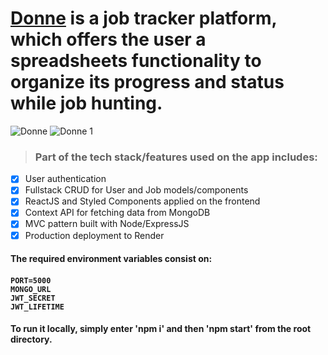 # [Donne](https://donne.onrender.com/) is a job tracker platform, which offers the user a spreadsheets functionality to organize its progress and status while job hunting. 


![Donne](https://user-images.githubusercontent.com/28878478/167715752-62a8c348-ba8c-4896-8807-ded1881e3486.png)
![Donne 1](https://user-images.githubusercontent.com/28878478/167715761-aa8b924a-12de-4166-8b58-764115dec450.png)


> <h3>Part of the tech stack/features used on the app includes:</h3>
- [x] User authentication
- [x] Fullstack CRUD for User and Job models/components
- [x] ReactJS and Styled Components applied on the frontend
- [x] Context API for fetching data from MongoDB
- [x] MVC pattern built with Node/ExpressJS
- [x] Production deployment to Render

<h4>The required environment variables consist on:<h4>
  
```
PORT=5000
MONGO_URL
JWT_SECRET
JWT_LIFETIME
``` 
  
<h4>To run it locally, simply enter 'npm i' and then 'npm start' from the root directory.</h4>
